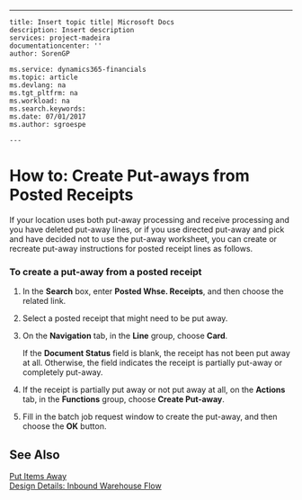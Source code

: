 ---
    title: Insert topic title| Microsoft Docs
    description: Insert description
    services: project-madeira
    documentationcenter: ''
    author: SorenGP

    ms.service: dynamics365-financials
    ms.topic: article
    ms.devlang: na
    ms.tgt_pltfrm: na
    ms.workload: na
    ms.search.keywords:
    ms.date: 07/01/2017
    ms.author: sgroespe

    ---
# How to: Create Put-aways from Posted Receipts
If your location uses both put-away processing and receive processing and you have deleted put-away lines, or if you use directed put-away and pick and have decided not to use the put-away worksheet, you can create or recreate put-away instructions for posted receipt lines as follows.  
  
### To create a put-away from a posted receipt  
  
1.  In the **Search** box, enter **Posted Whse. Receipts**, and then choose the related link.  
  
2.  Select a posted receipt that might need to be put away.  
  
3.  On the **Navigation** tab, in the **Line** group, choose **Card**.  
  
     If the **Document Status** field is blank, the receipt has not been put away at all. Otherwise, the field indicates the receipt is partially put-away or completely put-away.  
  
4.  If the receipt is partially put away or not put away at all, on the **Actions** tab, in the **Functions** group, choose **Create Put-away**.  
  
5.  Fill in the batch job request window to create the put-away, and then choose the **OK** button.  
  
## See Also  
 [Put Items Away](../put-items-away.md)   
 [Design Details: Inbound Warehouse Flow](../design-details-inbound-warehouse-flow.md)